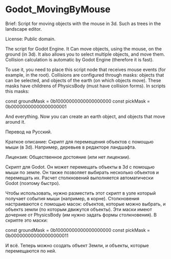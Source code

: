 # Godot_MovingByMouse

Brief: Script for moving objects with the mouse in 3d. Such as trees in the landscape editor.

License: Public domain.

The script for Godot Engine. It Can move objects, using the mouse, on the ground (in 3d).
It also allows you to select multiple objects, and move them.
Collision calculation is automatic by Godot Engine (therefore it is fast).

To use it, you need to place this script node that receives mouse events (for example, in the root).
Collisions are configured through masks: objects that can be selected, and objects of the earth (on which objects move). 
These masks have childrens of PhysicsBody (must have collision forms). In scripts this masks:

const groundMask = 0b10000000000000000000
const pickMask = 0b00000000000000000001

And everything. Now you can create an earth object, and objects that move around it.




Перевод на Русский.

Краткое описание: Скрипт для перемещения объектов с помощью мыши (в 3d). Например, деревьев в редакторе ландшафта.

Лицензия: Общественное достояние (или нет лицензии).

Скрипт для Godot. Он может перемещать объекты в 3d с помощью мыши по земле.
Он также позволяет выбирать несколько объектов и перемещать их.
Расчет столкновений выполняется автоматически Godot (поэтому быстро).

Чтобы использовать, нужно разместить этот скрипт в узле который получает события мыши (например, в корне).
Столкновения настраиваются с помощью масок: объектов, которые можно выбрать, и объектs земли (по которым движутся объекты).
Эти маски имеют дочерние от PhysicsBody (им нужно задать формы столкновения). В скрипте это маски:

const groundMask = 0b10000000000000000000
const pickMask = 0b000000000000000000011

И всё. Теперь можно создать объект Земли, и объекты, которые перемещаются по ней.
